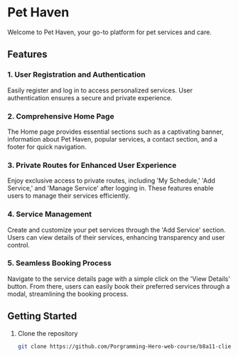 # Pet Haven

Welcome to Pet Haven, your go-to platform for pet services and care.

## Features

### 1. User Registration and Authentication

Easily register and log in to access personalized services. User authentication ensures a secure and private experience.

### 2. Comprehensive Home Page

The Home page provides essential sections such as a captivating banner, information about Pet Haven, popular services, a contact section, and a footer for quick navigation.

### 3. Private Routes for Enhanced User Experience

Enjoy exclusive access to private routes, including 'My Schedule,' 'Add Service,' and 'Manage Service' after logging in. These features enable users to manage their services efficiently.

### 4. Service Management

Create and customize your pet services through the 'Add Service' section. Users can view details of their services, enhancing transparency and user control.

### 5. Seamless Booking Process

Navigate to the service details page with a simple click on the 'View Details' button. From there, users can easily book their preferred services through a modal, streamlining the booking process.

## Getting Started

1. Clone the repository
   ```bash
   git clone https://github.com/Porgramming-Hero-web-course/b8a11-client-side-MHShihan
   ```
